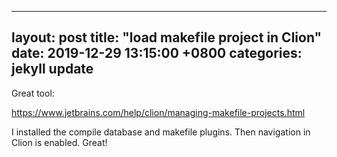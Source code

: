 ---
layout: post
title:  "load makefile project in Clion"
date:   2019-12-29 13:15:00 +0800
categories: jekyll update
------

Great tool:

https://www.jetbrains.com/help/clion/managing-makefile-projects.html

I installed the compile database and makefile plugins. Then navigation in Clion is enabled. Great!

[jekyll-docs]: http://jekyllrb.com/docs/home
[jekyll-gh]:   https://github.com/jekyll/jekyll
[jekyll-talk]: https://talk.jekyllrb.com/
